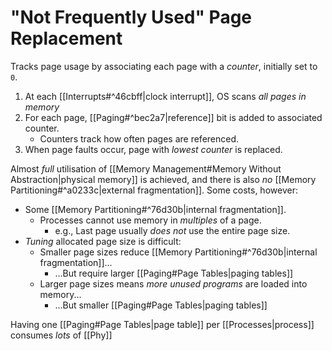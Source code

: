 # "Not Frequently Used" Page Replacement

Tracks page usage by associating each page with a *counter*, initially set to `0`.

1) At each [[Interrupts#^46cbff|clock interrupt]], OS scans *all pages in memory*
2) For each page, [[Paging#^bec2a7|reference]] bit is added to associated counter.
	- Counters track how often pages are referenced.
3) When page faults occur, page with *lowest counter* is replaced.

Almost *full* utilisation of [[Memory Management#Memory Without Abstraction|physical memory]] is achieved, and there is also *no* [[Memory Partitioning#^a0233c|external fragmentation]]. Some costs, however:

- Some [[Memory Partitioning#^76d30b|internal fragmentation]].
	- Processes cannot use memory in *multiples* of a page.
		- e.g., Last page usually *does not* use the entire page size.
- *Tuning* allocated page size is difficult:
	- Smaller page sizes reduce [[Memory Partitioning#^76d30b|internal fragmentation]]...
		- ...But require larger [[Paging#Page Tables|paging tables]]
	- Larger page sizes means *more unused programs* are loaded into memory...
		- ...But smaller [[Paging#Page Tables|paging tables]]

Having one [[Paging#Page Tables|page table]] per [[Processes|process]] consumes *lots* of [[Phy]]